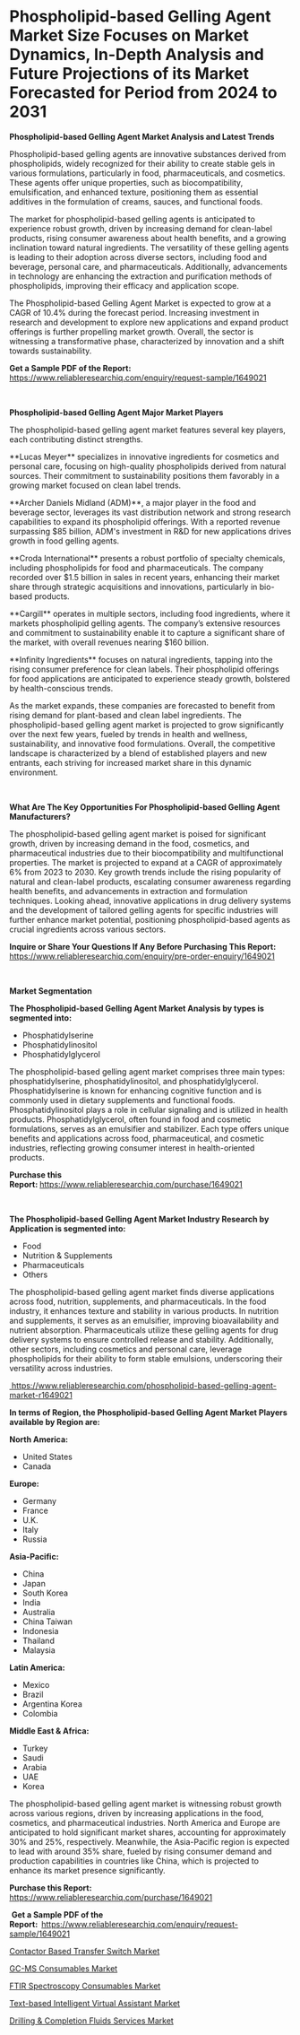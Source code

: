 <p><h1>Phospholipid-based Gelling Agent Market Size Focuses on Market Dynamics, In-Depth Analysis and Future Projections of its Market Forecasted for Period from 2024 to 2031</h1></p><p><strong>Phospholipid-based Gelling Agent Market Analysis and Latest Trends</strong></p>
<p><p>Phospholipid-based gelling agents are innovative substances derived from phospholipids, widely recognized for their ability to create stable gels in various formulations, particularly in food, pharmaceuticals, and cosmetics. These agents offer unique properties, such as biocompatibility, emulsification, and enhanced texture, positioning them as essential additives in the formulation of creams, sauces, and functional foods.</p><p>The market for phospholipid-based gelling agents is anticipated to experience robust growth, driven by increasing demand for clean-label products, rising consumer awareness about health benefits, and a growing inclination toward natural ingredients. The versatility of these gelling agents is leading to their adoption across diverse sectors, including food and beverage, personal care, and pharmaceuticals. Additionally, advancements in technology are enhancing the extraction and purification methods of phospholipids, improving their efficacy and application scope.</p><p>The Phospholipid-based Gelling Agent Market is expected to grow at a CAGR of 10.4% during the forecast period. Increasing investment in research and development to explore new applications and expand product offerings is further propelling market growth. Overall, the sector is witnessing a transformative phase, characterized by innovation and a shift towards sustainability.</p></p>
<p><strong>Get a Sample PDF of the Report:&nbsp;</strong> <a href="https://www.reliableresearchiq.com/enquiry/request-sample/1649021?utm_campaign=100&utm_medium=2&utm_source=Github&utm_content=ia&utm_term=15102024&utm_id=phospholipid-based-gelling-agent">https://www.reliableresearchiq.com/enquiry/request-sample/1649021</a></p>
<p>&nbsp;</p>
<p><strong>Phospholipid-based Gelling Agent Major Market Players</strong></p>
<p><p>The phospholipid-based gelling agent market features several key players, each contributing distinct strengths. </p><p>**Lucas Meyer** specializes in innovative ingredients for cosmetics and personal care, focusing on high-quality phospholipids derived from natural sources. Their commitment to sustainability positions them favorably in a growing market focused on clean label trends.</p><p>**Archer Daniels Midland (ADM)**, a major player in the food and beverage sector, leverages its vast distribution network and strong research capabilities to expand its phospholipid offerings. With a reported revenue surpassing $85 billion, ADM's investment in R&D for new applications drives growth in food gelling agents.</p><p>**Croda International** presents a robust portfolio of specialty chemicals, including phospholipids for food and pharmaceuticals. The company recorded over $1.5 billion in sales in recent years, enhancing their market share through strategic acquisitions and innovations, particularly in bio-based products.</p><p>**Cargill** operates in multiple sectors, including food ingredients, where it markets phospholipid gelling agents. The company’s extensive resources and commitment to sustainability enable it to capture a significant share of the market, with overall revenues nearing $160 billion.</p><p>**Infinity Ingredients** focuses on natural ingredients, tapping into the rising consumer preference for clean labels. Their phospholipid offerings for food applications are anticipated to experience steady growth, bolstered by health-conscious trends.</p><p>As the market expands, these companies are forecasted to benefit from rising demand for plant-based and clean label ingredients. The phospholipid-based gelling agent market is projected to grow significantly over the next few years, fueled by trends in health and wellness, sustainability, and innovative food formulations. Overall, the competitive landscape is characterized by a blend of established players and new entrants, each striving for increased market share in this dynamic environment.</p></p>
<p>&nbsp;</p>
<p><strong>What Are The Key Opportunities For Phospholipid-based Gelling Agent Manufacturers?</strong></p>
<p><p>The phospholipid-based gelling agent market is poised for significant growth, driven by increasing demand in the food, cosmetics, and pharmaceutical industries due to their biocompatibility and multifunctional properties. The market is projected to expand at a CAGR of approximately 6% from 2023 to 2030. Key growth trends include the rising popularity of natural and clean-label products, escalating consumer awareness regarding health benefits, and advancements in extraction and formulation techniques. Looking ahead, innovative applications in drug delivery systems and the development of tailored gelling agents for specific industries will further enhance market potential, positioning phospholipid-based agents as crucial ingredients across various sectors.</p></p>
<p><strong>Inquire or Share Your Questions If Any Before Purchasing This Report:</strong> <a href="https://www.reliableresearchiq.com/enquiry/pre-order-enquiry/1649021?utm_campaign=100&utm_medium=2&utm_source=Github&utm_content=ia&utm_term=15102024&utm_id=phospholipid-based-gelling-agent">https://www.reliableresearchiq.com/enquiry/pre-order-enquiry/1649021</a></p>
<p>&nbsp;</p>
<p><strong>Market Segmentation</strong></p>
<p><strong>The Phospholipid-based Gelling Agent Market Analysis by types is segmented into:</strong></p>
<p><ul><li>Phosphatidylserine</li><li>Phosphatidylinositol</li><li>Phosphatidylglycerol</li></ul></p>
<p><p>The phospholipid-based gelling agent market comprises three main types: phosphatidylserine, phosphatidylinositol, and phosphatidylglycerol. Phosphatidylserine is known for enhancing cognitive function and is commonly used in dietary supplements and functional foods. Phosphatidylinositol plays a role in cellular signaling and is utilized in health products. Phosphatidylglycerol, often found in food and cosmetic formulations, serves as an emulsifier and stabilizer. Each type offers unique benefits and applications across food, pharmaceutical, and cosmetic industries, reflecting growing consumer interest in health-oriented products.</p></p>
<p><strong>Purchase this Report:&nbsp;</strong><a href="https://www.reliableresearchiq.com/purchase/1649021?utm_campaign=100&utm_medium=2&utm_source=Github&utm_content=ia&utm_term=15102024&utm_id=phospholipid-based-gelling-agent">https://www.reliableresearchiq.com/purchase/1649021</a></p>
<p>&nbsp;</p>
<p><strong>The Phospholipid-based Gelling Agent Market Industry Research by Application is segmented into:</strong></p>
<p><ul><li>Food</li><li>Nutrition & Supplements</li><li>Pharmaceuticals</li><li>Others</li></ul></p>
<p><p>The phospholipid-based gelling agent market finds diverse applications across food, nutrition, supplements, and pharmaceuticals. In the food industry, it enhances texture and stability in various products. In nutrition and supplements, it serves as an emulsifier, improving bioavailability and nutrient absorption. Pharmaceuticals utilize these gelling agents for drug delivery systems to ensure controlled release and stability. Additionally, other sectors, including cosmetics and personal care, leverage phospholipids for their ability to form stable emulsions, underscoring their versatility across industries.</p></p>
<p><a href="https://www.reliableresearchiq.com/phospholipid-based-gelling-agent-market-r1649021?utm_campaign=100&utm_medium=2&utm_source=Github&utm_content=ia&utm_term=15102024&utm_id=phospholipid-based-gelling-agent">&nbsp;https://www.reliableresearchiq.com/phospholipid-based-gelling-agent-market-r1649021</a></p>
<p><strong>In terms of Region, the Phospholipid-based Gelling Agent Market Players available by Region are:</strong></p>
<p>
    <p> <strong> North America: </strong>
        <ul>
            <li>United States</li>
            <li>Canada</li>
        </ul>
        </p> 
    <p> <strong> Europe: </strong>
        <ul>
            <li>Germany</li>
            <li>France</li>
            <li>U.K.</li>
            <li>Italy</li>
            <li>Russia</li>
        </ul>
        </p> 
    <p> <strong> Asia-Pacific: </strong>
        <ul>
            <li>China</li>
            <li>Japan</li>
            <li>South Korea</li>
            <li>India</li>
            <li>Australia</li>
            <li>China Taiwan</li>
            <li>Indonesia</li>
            <li>Thailand</li>
            <li>Malaysia</li>
        </ul>
        </p> 
    <p> <strong> Latin America: </strong>
        <ul>
            <li>Mexico</li>
            <li>Brazil</li>
            <li>Argentina Korea</li>
            <li>Colombia</li>
        </ul>
        </p> 
    <p> <strong> Middle East & Africa: </strong>
        <ul>
            <li>Turkey</li>
            <li>Saudi</li>
            <li>Arabia</li>
            <li>UAE</li>
            <li>Korea</li>
        </ul>
    </p>
    </p>
<p><p>The phospholipid-based gelling agent market is witnessing robust growth across various regions, driven by increasing applications in the food, cosmetics, and pharmaceutical industries. North America and Europe are anticipated to hold significant market shares, accounting for approximately 30% and 25%, respectively. Meanwhile, the Asia-Pacific region is expected to lead with around 35% share, fueled by rising consumer demand and production capabilities in countries like China, which is projected to enhance its market presence significantly.</p></p>
<p><strong>Purchase this Report: </strong><a href="https://www.reliableresearchiq.com/purchase/1649021?utm_campaign=100&utm_medium=2&utm_source=Github&utm_content=ia&utm_term=15102024&utm_id=phospholipid-based-gelling-agent">https://www.reliableresearchiq.com/purchase/1649021</a></p>
<p>&nbsp;<strong>Get a Sample PDF of the Report:&nbsp;&nbsp;</strong><a href="https://www.reliableresearchiq.com/enquiry/request-sample/1649021?utm_campaign=100&utm_medium=2&utm_source=Github&utm_content=ia&utm_term=15102024&utm_id=phospholipid-based-gelling-agent">https://www.reliableresearchiq.com/enquiry/request-sample/1649021</a></p>
<p><strong></strong></p>
<p><p><a href="https://www.linkedin.com/pulse/analyzing-contactor-based-transfer-switch-market-dynamics-zawye?trk=public_post_embed_feed-article-content&utm_campaign=100&utm_medium=2&utm_source=Github&utm_content=ia&utm_term=15102024&utm_id=phospholipid-based-gelling-agent">Contactor Based Transfer Switch Market</a></p><p><a href="https://github.com/maximinauago/Market-Research-Report-List-1/blob/main/gc-ms-consumables-market.md?utm_campaign=100&utm_medium=2&utm_source=Github&utm_content=ia&utm_term=15102024&utm_id=phospholipid-based-gelling-agent">GC-MS Consumables Market</a></p><p><a href="https://github.com/nifongekclosebn1/Market-Research-Report-List-1/blob/main/ftir-spectroscopy-consumables-market.md?utm_campaign=100&utm_medium=2&utm_source=Github&utm_content=ia&utm_term=15102024&utm_id=phospholipid-based-gelling-agent">FTIR Spectroscopy Consumables Market</a></p><p><a href="https://www.linkedin.com/pulse/insights-text-based-intelligent-virtual-assistant-industry-7tlie?trk=public_post_embed_feed-article-content&utm_campaign=100&utm_medium=2&utm_source=Github&utm_content=ia&utm_term=15102024&utm_id=phospholipid-based-gelling-agent">Text-based Intelligent Virtual Assistant Market</a></p><p><a href="https://www.linkedin.com/pulse/drilling-completion-fluids-services-market-size-growth-industry-p5ice?trk=public_post_embed_feed-article-content&utm_campaign=100&utm_medium=2&utm_source=Github&utm_content=ia&utm_term=15102024&utm_id=phospholipid-based-gelling-agent">Drilling & Completion Fluids Services Market</a></p></p>